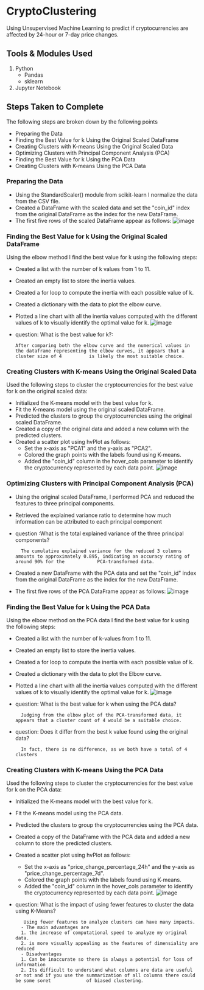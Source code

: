 # CryptoClustering
Using Unsupervised Machine Learning to predict if cryptocurrencies are affected by 24-hour or 7-day price changes.

## Tools & Modules Used
1. Python
   - Pandas
   - sklearn
2. Jupyter Notebook


## Steps Taken to Complete
The following steps are broken down by the following points
- Preparing the Data
- Finding the Best Value for k Using the Original Scaled DataFrame
- Creating Clusters with K-means Using the Original Scaled Data
- Optimizing Clusters with Principal Component Analysis (PCA)
- Finding the Best Value for k Using the PCA Data
- Creating Clusters with K-means Using the PCA Data

### Preparing the Data
* Using the StandardScaler() module from scikit-learn I normalize the data from the CSV file.
* Created a DataFrame with the scaled data and set the "coin_id" index from the original DataFrame as the index for the new DataFrame.
* The first five rows of the scaled DataFrame appear as follows:
  ![image](https://github.com/Jaynav04/CryptoClustering/assets/130405173/e1d25e20-6bcc-4a42-b1ac-f413d637b98b)

### Finding the Best Value for k Using the Original Scaled DataFrame
Using the elbow method I find the best value for k using the following steps:
* Created a list with the number of k values from 1 to 11.
* Created an empty list to store the inertia values.
* Created a for loop to compute the inertia with each possible value of k.
* Created a dictionary with the data to plot the elbow curve.
* Plotted a line chart with all the inertia values computed with the different values of k to visually identify the optimal value for k.
  ![image](https://github.com/Jaynav04/CryptoClustering/assets/130405173/da6f9279-4679-4630-b861-b5bc97dd060a)

*  question: What is the best value for k?:

       After comparing both the elbow curve and the numerical values in the dataframe representing the elbow curves, it appears that a cluster size of 4          is likely the most suitable choice.

### Creating Clusters with K-means Using the Original Scaled Data
Used the following steps to cluster the cryptocurrencies for the best value for k on the original scaled data:
* Initialized the K-means model with the best value for k.
* Fit the K-means model using the original scaled DataFrame.
* Predicted the clusters to group the cryptocurrencies using the original scaled DataFrame.
* Created a copy of the original data and added a new column with the predicted clusters.
* Created a scatter plot using hvPlot as follows:
  * Set the x-axis as "PCA1" and the y-axis as "PCA2".
  * Colored the graph points with the labels found using K-means.
  * Added the "coin_id" column in the hover_cols parameter to identify the cryptocurrency represented by each data point.
    ![image](https://github.com/Jaynav04/CryptoClustering/assets/130405173/3546a04b-4b71-4c04-aa9c-2789f89fde78)

### Optimizing Clusters with Principal Component Analysis (PCA)
* Using the original scaled DataFrame, I performed PCA and reduced the features to three principal components.

* Retrieved the explained variance ratio to determine how much information can be attributed to each principal component

* question :What is the total explained variance of the three principal components?

        The cumulative explained variance for the reduced 3 columns amounts to approximately 0.895, indicating an accuracy rating of around 90% for the            PCA-transformed data.
  
* Created a new DataFrame with the PCA data and set the "coin_id" index from the original DataFrame as the index for the new DataFrame.

* The first five rows of the PCA DataFrame appear as follows:
  ![image](https://github.com/Jaynav04/CryptoClustering/assets/130405173/bb12b144-dbd2-48aa-8de5-4b14dc332879)

### Finding the Best Value for k Using the PCA Data
Using the elbow method on the PCA data I find the best value for k using the following steps:

* Created a list with the number of k-values from 1 to 11.
* Created an empty list to store the inertia values.
* Created a for loop to compute the inertia with each possible value of k.
* Created a dictionary with the data to plot the Elbow curve.
* Plotted a line chart with all the inertia values computed with the different values of k to visually identify the optimal value for k.
  ![image](https://github.com/Jaynav04/CryptoClustering/assets/130405173/ade7d1cc-1bdb-4edf-9d32-f05472c0ef4a)

* question: What is the best value for k when using the PCA data?

        Judging from the elbow plot of the PCA-transformed data, it appears that a cluster count of 4 would be a suitable choice.
  
* question: Does it differ from the best k value found using the original data?

        In fact, there is no difference, as we both have a total of 4 clusters

### Creating Clusters with K-means Using the PCA Data
Used the following steps to cluster the cryptocurrencies for the best value for k on the PCA data:

* Initialized the K-means model with the best value for k.
* Fit the K-means model using the PCA data.
* Predicted the clusters to group the cryptocurrencies using the PCA data.
* Created a copy of the DataFrame with the PCA data and added a new column to store the predicted clusters.
* Created a scatter plot using hvPlot as follows:
  * Set the x-axis as "price_change_percentage_24h" and the y-axis as "price_change_percentage_7d".
  * Colored the graph points with the labels found using K-means.
  * Added the "coin_id" column in the hover_cols parameter to identify the cryptocurrency represented by each data point.
    ![image](https://github.com/Jaynav04/CryptoClustering/assets/130405173/c132ebf4-50f8-4c48-81cd-530be54519c3)

* question: What is the impact of using fewer features to cluster the data using K-Means?

         Using fewer features to analyze clusters can have many impacts.
        - The main advantages are 
        1. the increase of computational speed to analyze my original data. 
        2. is more visually appealing as the features of dimensiality are reduced
        - Disadvantages 
        1. Can be inaccurate so there is always a potential for loss of information
        2. Its difficult to understand what columns are data are useful or not and if you use the summarization of all columns there could be some soret             of biased clustering.
